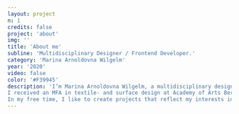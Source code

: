 ```yaml
---
layout: project
n: 1
credits: false
project: 'about'
img: ''
title: 'About me'
subline: 'Multidisciplinary Designer / Frontend Developer.'
category: 'Marina Arnoldovna Wilgelm'
year: '2020'
video: false
color: '#F39945'
description: 'I’m Marina Arnoldovna Wilgelm, a multidisciplinary designer and front end developer from Berlin. <br>
I received an MFA in textile- and surface design at Academy of Arts Berlin-Weißensee. After working in fashion as a textile print designer at pattern powerhouse <a href="https://www.lalaberlin.com/" alt="Lala Berlin">Lala Berlin</a>. I started building a second mainstay in the realm of web development which led me to my previous job as a Frontend Development Trainee at <a href="https://www.edenspiekermann.com/eu/" alt="Edenspiekermann">Edenspiekermann</a>, where I’ve been lucky enough to work for clients such as — die Gruenen Bündnis´90, Parma, IAS-Gruppe, SAP Innovationcenter, Schrot&Korn and Biohandel. <br><br>
In my free time, I like to create projects that reflect my interests in color & craftsmanship. You can follow me on <a href="https://www.instagram.com/arnoldovnawilgelm/" alt="instagram">instagram</a> and <a href="https://www.linkedin.com/in/marina-wilhelm/" alt="linkedin">linkedIn</a>. I’m currently seeking new opportunities, either freelance or full-time. Get in touch and say hello. '
---
```

